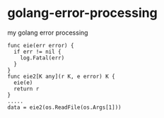 # golang-error-processing
my golang error processing

```
func eie(err error) {
  if err != nil {
    log.Fatal(err)
  }
}
func eie2[K any](r K, e error) K {
  eie(e)
  return r
}
.....
data = eie2(os.ReadFile(os.Args[1]))
```
